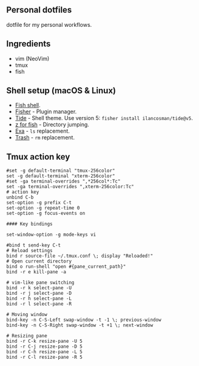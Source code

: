 ## Personal dotfiles
dotfile for my personal workflows.

## Ingredients

- vim (NeoVim)
- tmux
- fish

## Shell setup (macOS & Linux)

- [Fish shell](https://fishshell.com/).
- [Fisher](https://github.com/jorgebucaran/fisher) - Plugin manager.
- [Tide](https://github.com/IlanCosman/tide) - Shell theme. Use version 5: `fisher install ilancosman/tide@v5`.
- [z for fish](https://github.com/jethrokuan/z) - Directory jumping.
- [Exa](https://the.exa.website/) - `ls` replacement.
- [Trash](https://www.npmjs.com/package/trash) - `rm` replacement.

## Tmux action key

```shell
#set -g default-terminal "tmux-256color"
set -g default-terminal "xterm-256color"
#set -ga terminal-overrides ",*256col*:Tc"
set -ga terminal-overrides ",xterm-256color:Tc"
# action key
unbind C-b
set-option -g prefix C-t
set-option -g repeat-time 0
set-option -g focus-events on

#### Key bindings

set-window-option -g mode-keys vi

#bind t send-key C-t
# Reload settings
bind r source-file ~/.tmux.conf \; display "Reloaded!"
# Open current directory
bind o run-shell "open #{pane_current_path}"
bind -r e kill-pane -a

# vim-like pane switching
bind -r k select-pane -U 
bind -r j select-pane -D 
bind -r h select-pane -L 
bind -r l select-pane -R 

# Moving window
bind-key -n C-S-Left swap-window -t -1 \; previous-window
bind-key -n C-S-Right swap-window -t +1 \; next-window

# Resizing pane
bind -r C-k resize-pane -U 5
bind -r C-j resize-pane -D 5
bind -r C-h resize-pane -L 5
bind -r C-l resize-pane -R 5
```
